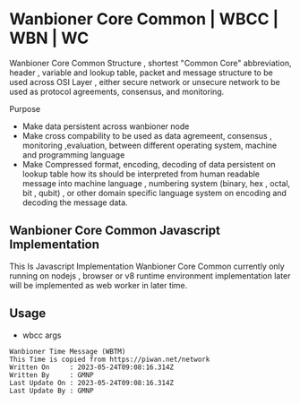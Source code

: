 # Wanbioner Core Common | WBCC | WBN | WC
Wanbioner Core Common Structure , shortest "Common Core" abbreviation, header , variable and lookup table, packet and message structure to be used across OSI Layer , either secure network or unsecure network to be used as protocol agreements, consensus, and monitoring.

Purpose
- Make data persistent across wanbioner node
- Make cross compability to be used as data agremeent, consensus , monitoring ,evaluation,  between different operating system, machine and programming language
- Make Compressed format, encoding, decoding of data persistent on lookup table how its should be interpreted from human readable message into machine language , numbering system (binary, hex , octal, bit , qubit) , or other domain specific language system on encoding and decoding the message data.

## Wanbioner Core Common Javascript Implementation

This Is Javascript Implementation Wanbioner Core Common currently only running on nodejs , browser or v8 runtime environment implementation later will be implemented as web worker in later time.

## Usage 

- wbcc args

```
Wanbioner Time Message (WBTM)
This Time is copied from https://piwan.net/network
Written On     : 2023-05-24T09:08:16.314Z
Written By     : GMNP
Last Update On : 2023-05-24T09:08:16.314Z
Last Update By : GMNP
```